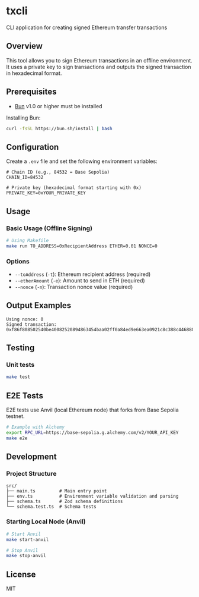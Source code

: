 # txcli

CLI application for creating signed Ethereum transfer transactions

## Overview

This tool allows you to sign Ethereum transactions in an offline environment. It uses a private key to sign transactions and outputs the signed transaction in hexadecimal format.

## Prerequisites

- [Bun](https://bun.sh/) v1.0 or higher must be installed

Installing Bun:
```bash
curl -fsSL https://bun.sh/install | bash
```

## Configuration

Create a `.env` file and set the following environment variables:

```env
# Chain ID (e.g., 84532 = Base Sepolia)
CHAIN_ID=84532

# Private key (hexadecimal format starting with 0x)
PRIVATE_KEY=0xYOUR_PRIVATE_KEY
```

## Usage

### Basic Usage (Offline Signing)

```bash
# Using Makefile
make run TO_ADDRESS=0xRecipientAddress ETHER=0.01 NONCE=0
```

### Options

- `--toAddress` (`-t`): Ethereum recipient address (required)
- `--etherAmount` (`-e`): Amount to send in ETH (required)
- `--nonce` (`-n`): Transaction nonce value (required)

## Output Examples

```
Using nonce: 0
Signed transaction: 0xf86f808502540be40082520894863454baa02ff0a84ed9e663ea0921c8c388c44688016345785d8a0000808302948ba0...
```

## Testing

### Unit tests

```bash
make test
```

## E2E Tests

E2E tests use Anvil (local Ethereum node) that forks from Base Sepolia testnet.

```bash
# Example with Alchemy
export RPC_URL=https://base-sepolia.g.alchemy.com/v2/YOUR_API_KEY
make e2e
```

## Development

### Project Structure

```
src/
├── main.ts         # Main entry point
├── env.ts          # Environment variable validation and parsing
├── schema.ts       # Zod schema definitions
└── schema.test.ts  # Schema tests
```

### Starting Local Node (Anvil)

```bash
# Start Anvil
make start-anvil

# Stop Anvil
make stop-anvil
```

## License

MIT